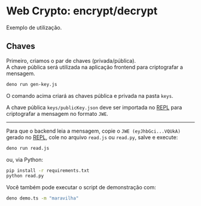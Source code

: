 # Web Crypto: encrypt/decrypt

Exemplo de utilização.

## Chaves

Primeiro, criamos o par de chaves (privada/pública).\
A chave pública será utilizada na aplicação frontend para criptografar a mensagem.

```bash
deno run gen-key.js
```

O comando acima criará as chaves pública e privada na pasta `keys`.

A chave pública `keys/publicKey.json` deve ser importada no [REPL](https://svelte.dev/repl/9eba449663044c67bc7223ef99f04974) para criptografar a mensagem no formato `JWE`.

---

Para que o backend leia a mensagem, copie o `JWE (eyJhbGci...VQUkA)` gerado no [REPL](https://svelte.dev/repl/9eba449663044c67bc7223ef99f04974), cole no arquivo `read.js` ou `read.py`, salve e execute:

```bash
deno run read.js
```

ou, via Python:

```bash
pip install -r requirements.txt
python read.py
```

Você também pode executar o script de demonstração com:

```bash
deno demo.ts -m "maravilha"
```
